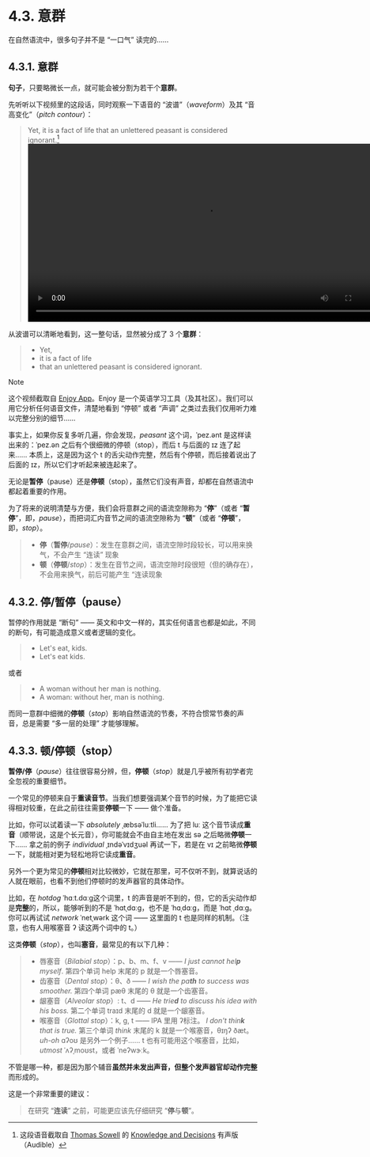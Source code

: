 # 4.3. 意群

在自然语流中，很多句子并不是 “一口气” 读完的…… 

## 4.3.1. 意群

**句子**，只要略微长一点，就可能会被分割为若干个**意群**。

先听听以下视频里的这段话，同时观察一下语音的 “波谱”（*waveform*）及其 “音高变化”（*pitch contour*）：

> Yet, it is a fact of life that an unlettered peasant is considered ignorant.[^1]
> <video controls width="720"> <source src="/videos/yet-it-is-a-fact-of-life.mp4" type="video/mp4"></source>Your browser does not support the video tag. </video>

从波谱可以清晰地看到，这一整句话，显然被分成了 3 个**意群**：

> * Yet,
> * it is a fact of life
> * that an unlettered peasant is considered ignorant.

> [!Note]
> 这个视频截取自 [Enjoy App](https://1000h.org/enjoy-app/)。Enjoy 是一个英语学习工具（及其社区）。我们可以用它分析任何语音文件，清楚地看到 “停顿” 或者 “声调” 之类过去我们仅用听力难以完整分别的细节……

事实上，如果你反复多听几遍，你会发现，*peasant* 这个词，<span class="pho alt">ˈpez.ənt</span> 是这样读出来的：<span class="pho alt">ˈpez.ən</span> 之后有个很细微的停顿（stop），而后 <span class="pho">t</span> 与后面的 <span class="pho">ɪz</span> 连了起来…… 本质上，这是因为这个 <span class="pho">t</span> 的舌尖动作完整，然后有个停顿，而后接着说出了后面的 <span class="pho">ɪz</span>，所以它们才听起来被连起来了。

无论是**暂停**（pause）还是**停顿**（stop），虽然它们没有声音，却都在自然语流中都起着重要的作用。

为了将来的说明清楚与方便，我们会将意群之间的语流空隙称为 “**停**”（或者 “**暂停**”，即，*pause*），而把词汇内音节之间的语流空隙称为 “**顿**”（或者 “**停顿**”，即，*stop*）。

> * **停**（**暂停**/*pause*）：发生在意群之间，语流空隙时段较长，可以用来换气，不会产生 “连读” 现象
> * **顿**（**停顿**/*stop*）：发生在音节之间，语流空隙时段很短（但的确存在），不会用来换气，前后可能产生 “连读现象

## 4.3.2. 停/暂停（pause）

暂停的作用就是 “断句” —— 英文和中文一样的，其实任何语言也都是如此，不同的断句，有可能造成意义或者逻辑的变化。

> * Let's eat, kids. <span class="speak-word-inline" data-audio-us-male="/audios/Let's-eat...-kids.-alloy.mp3"></span>
> * Let's eat kids. <span class="speak-word-inline" data-audio-us-male="/audios/Let's-eat-kids.-alloy.mp3"></span>

或者

> * A woman without her man is nothing. <span class="speak-word-inline" data-audio-us-male="/audios/A-woman-without-her-man-is-nothing.-alloy.mp3"></span>
> * A woman: without her, man is nothing. <span class="speak-word-inline" data-audio-us-female="/audios/A-woman,-without-her,-man-is-nothing.-nova.mp3"></span>

而同一意群中细微的**停顿**（*stop*）影响自然语流的节奏，不符合惯常节奏的声音，总是需要 “多一层的处理” 才能够理解。

## 4.3.3. 顿/停顿（stop）

**暂停/停**（*pause*）往往很容易分辨，但，**停顿**（*stop*）就是几乎被所有初学者完全忽视的重要细节。

一个常见的停顿来自于**重读音节**。当我们想要强调某个音节的时候，为了能把它读得相对较重，在此之前往往需要**停顿**一下 —— 做个准备。

比如，你可以试着读一下 *absolutely* <span class="pho alt">ˌæbsəˈluːtli</span><span class="speak-word-inline" data-audio-us-male="/audios/absolutely-us-male.mp3" data-audio-us-female="/audios/absolutely-us-female.mp3"></span>…… 为了把 <span class="pho alt">luː</span> 这个音节读成**重音**（顺带说，这是个长元音），你可能就会不由自主地在发出 <span class="pho">sə</span> 之后略微**停顿**一下…… 拿之前的例子 *individual* <span class="pho alt">ˌɪndəˈvɪdʒuəl</span><span class="speak-word-inline" data-audio-us-male="/audios/individual-us-male.mp3" data-audio-us-female="/audios/individual-us-female.mp3"></span> 再试一下，若是在 <span class="pho alt">vɪ</span> 之前略微**停顿**一下，就能相对更为轻松地将它读成**重音**。

另外一个更为常见的**停顿**相对比较微妙，它就在那里，可不仅听不到，就算说话的人就在眼前，也看不到他们停顿时的发声器官的具体动作。

比如，在 *hotdog* <span class="pho alt">ˈhɑːt.dɑːɡ</span><span class="speak-word-inline" data-audio-us-male="/audios/hotdog-us-male.mp3" data-audio-us-female="/audios/hotdog-us-female.mp3"></span>这个词里，<span class="pho">t</span> 的声音是听不到的，但，它的舌尖动作却是**完整**的，所以，能够听到的不是 <span class="pho alt">ˈhɑtˌdɑːg</span>，也不是 <span class="pho alt">ˈhɑˌdɑːg</span>，而是 <span class="pho alt">ˈhɑt̚ ˌdɑːg</span><span class="speak-word-inline" data-audio-us-male="/audios/hotdog-us-male.mp3" data-audio-us-female="/audios/hotdog-us-female.mp3"></span>。你可以再试试 *network* <span class="pho alt">ˈnetˌwərk</span><span class="speak-word-inline" data-audio-us-male="/audios/network-us-male.mp3" data-audio-us-female="/audios/network-us-female.mp3"></span> 这个词 —— 这里面的 <span class="pho">t</span> 也是同样的机制。（注意，也有人用喉塞音 <span class="pho">ʔ</span> 读这两个词中的 <span class="pho">t</span>。）

这类**停顿**（*stop*），也叫**塞音**，最常见的有以下几种：

> - 唇塞音（*Bilabial stop*）：<span class="pho">p</span>、<span class="pho">b</span>、<span class="pho">m</span>、<span class="pho">f</span>、<span class="pho">v</span> —— *I just cannot hel**p** myself*. <span class="speak-word-inline" data-audio-us-male="/audios/sentence-just-cannot-alloy.mp3" data-audio-us-female="/audios/sentence-just-cannot-nova.mp3"></span> 第四个单词 <span class="pho alt">help</span> 末尾的 <span class="pho">p</span> 就是一个唇塞音。
> - 齿塞音（*Dental stop*）：<span class="pho">θ</span>、<span class="pho">ð</span> —— *I wish the pa**th** to success was smoother.*<span class="speak-word-inline" data-audio-us-male="/audios/sentence-wish-the-alloy.mp3" data-audio-us-female="/audios/sentence-wish-the-nova.mp3"></span> 第四个单词 <span class="pho alt">pæθ</span> 末尾的 <span class="pho">θ</span> 就是一个齿塞音。
> - 龈塞音（*Alveolar stop*）: <span class="pho">t</span>、<span class="pho">d</span> —— *He trie**d** to discuss his idea with his boss.*<span class="speak-word-inline" data-audio-us-male="/audios/sentence-tried-to-alloy.mp3" data-audio-us-female="/audios/sentence-tried-to-nova.mp3"></span> 第二个单词 <span class="pho alt">traɪd</span> 末尾的 <span class="pho">d</span> 就是一个龈塞音。
> - 喉塞音（*Glottal stop*）：<span class="pho">k</span>, <span class="pho">g</span>, <span class="pho">t</span> —— IPA 里用 <span class="pho">ʔ</span>标注。 *I don't thin**k** that is true.*<span class="speak-word-inline" data-audio-us-male="/audios/sentence-don't-think-alloy.mp3" data-audio-us-female="/audios/sentence-don't-think-nova.mp3"></span> 第三个单词 *think* 末尾的 <span class="pho">k</span> 就是一个喉塞音，<span class="pho alt">θɪŋʔ ðæt</span>。 *uh-oh* <span class="pho alt">ɑʔoʊ</span><span class="speak-word-inline" data-audio-us-female="/audios/Uh-Oh.mp3"></span> 是另外一个例子…… <span class="pho">t</span> 也有可能用这个喉塞音，比如，*utmost* <span class="pho alt">ˈʌʔˌmoʊst</span><span class="speak-word-inline" data-audio-us-male="/audios/utmost-us-male.mp3" data-audio-us-female="/audios/utmost-us-female.mp3"></span>，或者 <span class="pho alt">ˈneʔwɝːk</span><span class="speak-word-inline" data-audio-us-male="/audios/network-us-male.mp3" data-audio-us-female="/audios/network-us-female.mp3"></span>。

不管是哪一种，都是因为那个辅音**虽然并未发出声音，但整个发声器官却动作完整**而形成的。

这是一个非常重要的建议：

> 在研究 “**连读**” 之前，可能更应该先仔细研究 “**停**与**顿**”。

[^1]: 这段语音截取自 [Thomas Sowell](https://en.wikipedia.org/wiki/Thomas_Sowell) 的 [Knowledge and Decisions](https://www.amazon.com/Knowledge-Decisions-Thomas-Sowell-ebook/dp/B09NKRSC3W/) 有声版（Audible）
